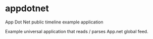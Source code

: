 appdotnet
=========

App Dot Net public timeline example application

Example universal application that reads / parses App.net global feed.

